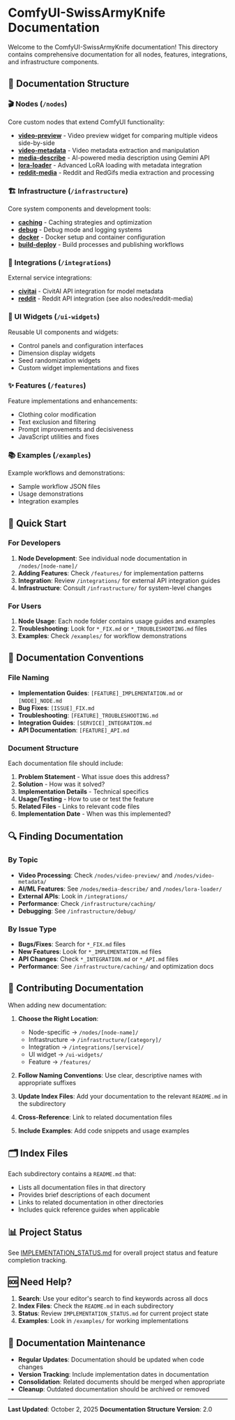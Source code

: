 # ComfyUI-SwissArmyKnife Documentation

Welcome to the ComfyUI-SwissArmyKnife documentation! This directory contains comprehensive documentation for all nodes, features, integrations, and infrastructure components.

## 📁 Documentation Structure

### 🎬 Nodes (`/nodes`)

Core custom nodes that extend ComfyUI functionality:

- **[video-preview](nodes/video-preview/)** - Video preview widget for comparing multiple videos side-by-side
- **[video-metadata](nodes/video-metadata/)** - Video metadata extraction and manipulation
- **[media-describe](nodes/media-describe/)** - AI-powered media description using Gemini API
- **[lora-loader](nodes/lora-loader/)** - Advanced LoRA loading with metadata integration
- **[reddit-media](nodes/reddit-media/)** - Reddit and RedGifs media extraction and processing

### 🏗️ Infrastructure (`/infrastructure`)

Core system components and development tools:

- **[caching](infrastructure/caching/)** - Caching strategies and optimization
- **[debug](infrastructure/debug/)** - Debug mode and logging systems
- **[docker](infrastructure/docker/)** - Docker setup and container configuration
- **[build-deploy](infrastructure/build-deploy/)** - Build processes and publishing workflows

### 🔌 Integrations (`/integrations`)

External service integrations:

- **[civitai](integrations/civitai/)** - CivitAI API integration for model metadata
- **[reddit](integrations/reddit/)** - Reddit API integration (see also nodes/reddit-media)

### 🎨 UI Widgets (`/ui-widgets`)

Reusable UI components and widgets:

- Control panels and configuration interfaces
- Dimension display widgets
- Seed randomization widgets
- Custom widget implementations and fixes

### ✨ Features (`/features`)

Feature implementations and enhancements:

- Clothing color modification
- Text exclusion and filtering
- Prompt improvements and decisiveness
- JavaScript utilities and fixes

### 📚 Examples (`/examples`)

Example workflows and demonstrations:

- Sample workflow JSON files
- Usage demonstrations
- Integration examples

## 🚀 Quick Start

### For Developers

1. **Node Development**: See individual node documentation in `/nodes/[node-name]/`
2. **Adding Features**: Check `/features/` for implementation patterns
3. **Integration**: Review `/integrations/` for external API integration guides
4. **Infrastructure**: Consult `/infrastructure/` for system-level changes

### For Users

1. **Node Usage**: Each node folder contains usage guides and examples
2. **Troubleshooting**: Look for `*_FIX.md` or `*_TROUBLESHOOTING.md` files
3. **Examples**: Check `/examples/` for workflow demonstrations

## 📖 Documentation Conventions

### File Naming

- **Implementation Guides**: `[FEATURE]_IMPLEMENTATION.md` or `[NODE]_NODE.md`
- **Bug Fixes**: `[ISSUE]_FIX.md`
- **Troubleshooting**: `[FEATURE]_TROUBLESHOOTING.md`
- **Integration Guides**: `[SERVICE]_INTEGRATION.md`
- **API Documentation**: `[FEATURE]_API.md`

### Document Structure

Each documentation file should include:

1. **Problem Statement** - What issue does this address?
2. **Solution** - How was it solved?
3. **Implementation Details** - Technical specifics
4. **Usage/Testing** - How to use or test the feature
5. **Related Files** - Links to relevant code files
6. **Implementation Date** - When was this implemented?

## 🔍 Finding Documentation

### By Topic

- **Video Processing**: Check `/nodes/video-preview/` and `/nodes/video-metadata/`
- **AI/ML Features**: See `/nodes/media-describe/` and `/nodes/lora-loader/`
- **External APIs**: Look in `/integrations/`
- **Performance**: Check `/infrastructure/caching/`
- **Debugging**: See `/infrastructure/debug/`

### By Issue Type

- **Bugs/Fixes**: Search for `*_FIX.md` files
- **New Features**: Look for `*_IMPLEMENTATION.md` files
- **API Changes**: Check `*_INTEGRATION.md` or `*_API.md` files
- **Performance**: See `/infrastructure/caching/` and optimization docs

## 📝 Contributing Documentation

When adding new documentation:

1. **Choose the Right Location**:
    - Node-specific → `/nodes/[node-name]/`
    - Infrastructure → `/infrastructure/[category]/`
    - Integration → `/integrations/[service]/`
    - UI widget → `/ui-widgets/`
    - Feature → `/features/`

2. **Follow Naming Conventions**: Use clear, descriptive names with appropriate suffixes

3. **Update Index Files**: Add your documentation to the relevant `README.md` in the subdirectory

4. **Cross-Reference**: Link to related documentation files

5. **Include Examples**: Add code snippets and usage examples

## 🗂️ Index Files

Each subdirectory contains a `README.md` that:

- Lists all documentation files in that directory
- Provides brief descriptions of each document
- Links to related documentation in other directories
- Includes quick reference guides when applicable

## 📊 Project Status

See [IMPLEMENTATION_STATUS.md](IMPLEMENTATION_STATUS.md) for overall project status and feature completion tracking.

## 🆘 Need Help?

1. **Search**: Use your editor's search to find keywords across all docs
2. **Index Files**: Check the `README.md` in each subdirectory
3. **Status**: Review `IMPLEMENTATION_STATUS.md` for current project state
4. **Examples**: Look in `/examples/` for working implementations

## 📅 Documentation Maintenance

- **Regular Updates**: Documentation should be updated when code changes
- **Version Tracking**: Include implementation dates in documentation
- **Consolidation**: Related documents should be merged when appropriate
- **Cleanup**: Outdated documentation should be archived or removed

---

**Last Updated**: October 2, 2025
**Documentation Structure Version**: 2.0
